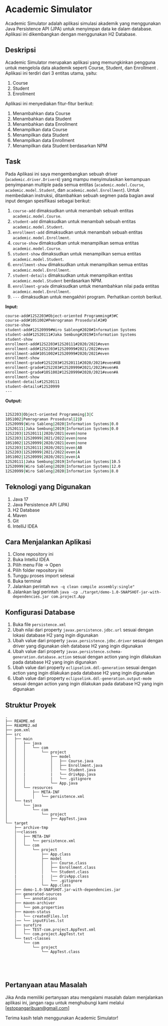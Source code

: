 # Academic Simulator
Academic Simulator adalah aplikasi simulasi akademik yang menggunakan Java Persistence API (JPA) untuk menyimpan data ke dalam database. Aplikasi ini dikembangkan dengan menggunakan H2 Database.

## Deskripsi
Academic Simulator merupakan aplikasi yang memungkinkan pengguna untuk mengelola data akademik seperti Course, Student, dan Enrollment . 
Aplikasi ini terdiri dari 3 entitas utama, yaitu:
1. Course
2. Student
3. Enrollment
   
Aplikasi ini menyediakan fitur-fitur berikut:
1. Menambahkan data Course
2. Menambahkan data Student
3. Menambahkan data Enrollment
4. Menampilkan data Course
5. Menampilkan data Student
6. Menampilkan data Enrollment
7. Menampilkan data Student berdasarkan NPM

## Task 
Pada Aplikasi ini saya mengembangkan sebuah driver (```academic.driver.Driver4```) yang mampu menyimulasikan kemampuan penyimpanan multiple pada semua entitas (```academic.model.Course```, ```academic.model.Student```, dan ```academic.model.Enrollment```). Untuk membedakan instruksi, ditambahkan sebuah segmen pada bagian awal input dengan spesifikasi sebagai berikut:
1. ```course-add``` dimaksudkan untuk menambah sebuah entitas ```academic.model.Course```.
2. ```student-add``` dimaksudkan untuk menambah sebuah entitas ```academic.model.Student```.
3. ```enrollment-add``` dimaksudkan untuk menambah sebuah entitas ```academic.model.Enrollment```.
4. ```course-show``` dimaksudkan untuk menampilkan semua entitas ```academic.model.Course```.
5. ```student-show``` dimaksudkan untuk menampilkan semua entitas ```academic.model.Student```.
6. ```enrollment-show``` dimaksudkan untuk menampilkan semua entitas ```academic.model.Enrollment```.
7. ```student-details``` dimaksudkan untuk menampilkan entitas ```academic.model.Student``` berdasarkan NPM.
8. ```enrollment-grade``` dimaksudkan untuk menambahkan nilai pada entitas ```academic.model.Enrollment```.
9. ```---``` dimaksudkan untuk mengakhiri program.
Perhatikan contoh berikut.

**Input:**
```bash
course-add#12S2203#Object-oriented Programming#3#C
course-add#10S1002#Pemrograman Prosedural#2#D
course-show
student-add#12S20999#Wiro Sableng#2020#Information Systems
student-add#12S20111#Jaka Sembung#2019#Information Systems
student-show
enrollment-add#12S2203#12S20111#2020/2021#even
enrollment-add#12S2203#12S20999#2021/2022#even
enrollment-add#10S1002#12S20999#2020/2021#even
enrollment-show
enrollment-grade#12S2203#12S20111#2020/2021#even#AB
enrollment-grade#12S2203#12S20999#2021/2022#even#A
enrollment-grade#10S1002#12S20999#2020/2021#even#A
enrollment-show
student-details#12S20111
student-details#12S20999
---

````                    

**Output:**
```bash

12S2203|Object-oriented Programming|3|C
10S1002|Pemrograman Prosedural|2|D
12S20999|Wiro Sableng|2020|Information Systems|0.0
12S20111|Jaka Sembung|2019|Information Systems|0.0
12S2203|12S20111|2020/2021|even|none
12S2203|12S20999|2021/2022|even|none
10S1002|12S20999|2020/2021|even|none
12S2203|12S20111|2020/2021|even|AB
12S2203|12S20999|2021/2022|even|A 
10S1002|12S20999|2020/2021|even|A 
12S20111|Jaka Sembung|2019|Information Systems|10.5
12S20999|Wiro Sableng|2020|Information Systems|12.0
12S20999|Wiro Sableng|2020|Information Systems|8.0

```


## Teknologi yang Digunakan
1. Java 17
2. Java Persistence API (JPA)
3. H2 Database
4. Maven
5. Git
6. IntelliJ IDEA
   

## Cara Menjalankan Aplikasi
1. Clone repository ini
2. Buka IntelliJ IDEA
3. Pilih menu File -> Open
4. Pilih folder repository ini
5. Tunggu proses import selesai
6. Buka terminal
7. Jalankan perintah `mvn -q clean compile assembly:single"`
8. Jalankan lagi perintah `java -cp ./target/demo-1.0-SNAPSHOT-jar-with-dependencies.jar com.project.App`




## Konfigurasi Database
1. Buka file `persistence.xml`
2. Ubah nilai dari property `javax.persistence.jdbc.url` sesuai dengan lokasi database H2 yang ingin digunakan
3. Ubah value dari property `javax.persistence.jdbc.driver` sesuai dengan driver yang digunakan oleh database H2 yang ingin digunakan
4. Ubah value dari property `javax.persistence.schema-generation.database.action` sesuai dengan action yang ingin dilakukan pada database H2 yang ingin digunakan
5. Ubah value dari property `eclipselink.ddl-generation` sesuai dengan action yang ingin dilakukan pada database H2 yang ingin digunakan
6. Ubah value dari property `eclipselink.ddl-generation.output-mode` sesuai dengan action yang ingin dilakukan pada database H2 yang ingin digunakan
   


## Struktur Proyek
```
.
├── README.md
├── README2.md
├── pom.xml
├── src
│   ├── main
│   │   ├── java
│   │   │   └── com
│   │   │       └── project
│   │   │           ├── model
│   │   │           │   ├── Course.java
│   │   │           │   ├── Enrollment.java
│   │   │           │   └── Student.java 
│   │   |           |   └── drivApp.java
│   │   │           |   └── .gitignore
│   │   │           └── App.java
│   │   └── resources
│   │       ├── META-INF
│   │       │   └── persistence.xml
│   └── test
│       └── java
│           └── com
│               └── project
│                   ├── AppTest.java
└── target
    ├── archive-tmp
    |──classes
    │   ├── META-INF
    │   │   └── persistence.xml
    │   └── com
    │       └── project
    │           ├── App.class
    │           ├── model
    │           │   ├── Course.class
    │           │   ├── Enrollment.class
    │           │   └── Student.class
    |           |   |── drivApp.class
    │           │   └── .gitignore
    │           └── App.class
    ├── demo-1.0-SNAPSHOT.jar-with-dependencies.jar
    ├── generated-sources
    │   └── annotations
    ├── maven-archiver
    │   └── pom.properties
    ├── maven-status
    │   └── createdFiles.lst
    |── └── inputFiles.lst
    ├── surefire
    │   ├── TEST-com.project.AppTest.xml
    │   └── com.project.AppTest.txt
    └── test-classes
        └── com
            └── project
                └── AppTest.class





```



## Pertanyaan atau Masalah
Jika Anda memiliki pertanyaan atau mengalami masalah dalam menjalankan aplikasi ini, jangan ragu untuk menghubungi kami melalui [estopangaribuan@gmail.com] 

Terima kasih telah menggunakan Academic Simulator!



   